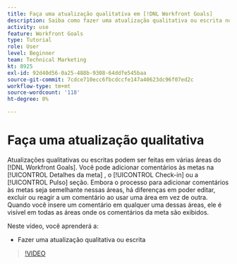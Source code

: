 ```yaml
---
title: Faça uma atualização qualitativa em [!DNL Workfront Goals]
description: Saiba como fazer uma atualização qualitativa ou escrita no [!DNL Metas].
activity: use
feature: Workfront Goals
type: Tutorial
role: User
level: Beginner
team: Technical Marketing
kt: 8925
exl-id: 92d40d56-0a25-488b-9308-64ddfe545baa
source-git-commit: 7cdce710ecc6fbcdccfe147a40623dc96f07ed2c
workflow-type: tm+mt
source-wordcount: '118'
ht-degree: 0%

---
```


# Faça uma atualização qualitativa

Atualizações qualitativas ou escritas podem ser feitas em várias áreas do [!DNL Workfront Goals]. Você pode adicionar comentários às metas na [!UICONTROL Detalhes da meta] , o [!UICONTROL Check-in] ou a [!UICONTROL Pulso] seção. Embora o processo para adicionar comentários às metas seja semelhante nessas áreas, há diferenças em poder editar, excluir ou reagir a um comentário ao usar uma área em vez de outra. Quando você insere um comentário em qualquer uma dessas áreas, ele é visível em todas as áreas onde os comentários da meta são exibidos.

Neste vídeo, você aprenderá a:

* Fazer uma atualização qualitativa ou escrita

>[!VIDEO](https://video.tv.adobe.com/v/335197/?quality=12)
